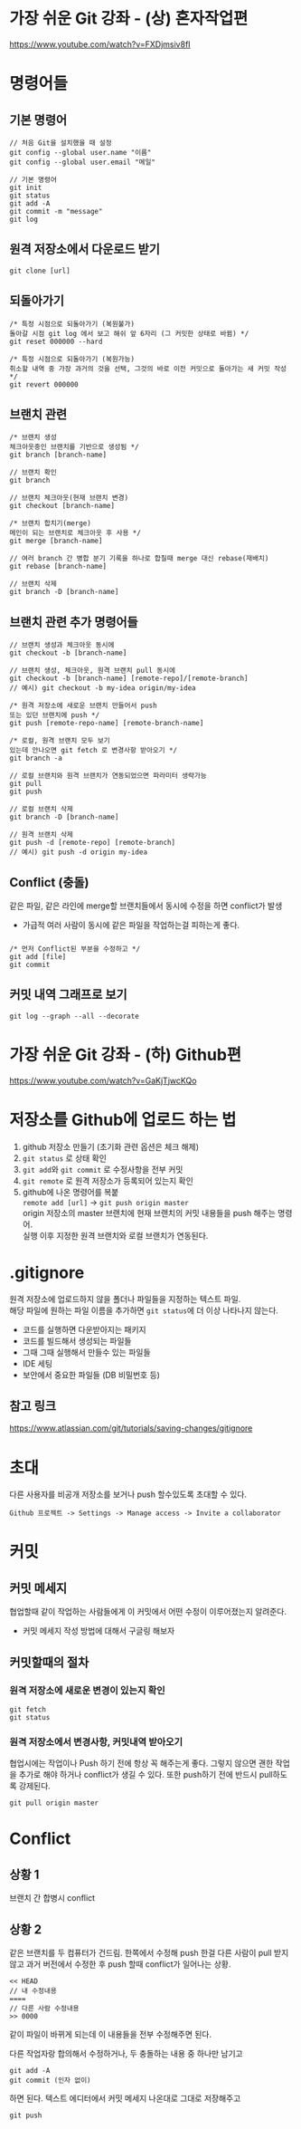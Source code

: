 # 가장 쉬운 Git 강좌 - (상) 혼자작업편

https://www.youtube.com/watch?v=FXDjmsiv8fI

# 명령어들
## 기본 명령어

    // 처음 Git을 설치했을 때 설정
    git config --global user.name "이름"
    git config --global user.email "메일"

    // 기본 명령어
    git init
    git status
    git add -A
    git commit -m "message"
    git log

## 원격 저장소에서 다운로드 받기

    git clone [url]

## 되돌아가기

    /* 특정 시점으로 되돌아가기 (복원불가)
    돌아갈 시점 git log 에서 보고 해쉬 앞 6자리 (그 커밋한 상태로 바뀜) */
    git reset 000000 --hard 

    /* 특정 시점으로 되돌아가기 (복원가능)
    취소할 내역 중 가장 과거의 것을 선택, 그것의 바로 이전 커밋으로 돌아가는 새 커밋 작성 */
    git revert 000000

## 브랜치 관련

    /* 브랜치 생성
    체크아웃중인 브랜치를 기반으로 생성됨 */
    git branch [branch-name]

    // 브랜치 확인
    git branch

    // 브랜치 체크아웃(현재 브랜치 변경)
    git checkout [branch-name]

    /* 브랜치 합치기(merge)
    메인이 되는 브랜치로 체크아웃 후 사용 */
    git merge [branch-name]

    // 여러 branch 간 병합 분기 기록을 하나로 합칠때 merge 대신 rebase(재배치)
    git rebase [branch-name]

    // 브랜치 삭제
    git branch -D [branch-name]

## 브랜치 관련 추가 명령어들

    // 브랜치 생성과 체크아웃 동시에
    git checkout -b [branch-name]

    // 브랜치 생성, 체크아웃, 원격 브랜치 pull 동시에
    git checkout -b [branch-name] [remote-repo]/[remote-branch]
    // 예시) git checkout -b my-idea origin/my-idea

    /* 원격 저장소에 새로운 브랜치 만들어서 push
    또는 있던 브랜치에 push */
    git push [remote-repo-name] [remote-branch-name]

    /* 로컬, 원격 브랜치 모두 보기
    있는데 안나오면 git fetch 로 변경사항 받아오기 */
    git branch -a

    // 로컬 브랜치와 원격 브랜치가 연동되었으면 파라미터 생략가능
    git pull
    git push

    // 로컬 브랜치 삭제
    git branch -D [branch-name]

    // 원격 브랜치 삭제
    git push -d [remote-repo] [remote-branch]
    // 예시) git push -d origin my-idea

## Conflict (충돌)

같은 파일, 같은 라인에 merge할 브랜치들에서 동시에 수정을 하면 conflict가 발생
- 가급적 여러 사람이 동시에 같은 파일을 작업하는걸 피하는게 좋다.

###  

    /* 먼저 Conflict된 부분을 수정하고 */
    git add [file]
    git commit


## 커밋 내역 그래프로 보기

    git log --graph --all --decorate

# 가장 쉬운 Git 강좌 - (하) Github편

https://www.youtube.com/watch?v=GaKjTjwcKQo

# 저장소를 Github에 업로드 하는 법

1. github 저장소 만들기 (초기화 관련 옵션은 체크 해제)
1. <code>git status</code> 로 상태 확인
1. <code>git add</code>와 <code>git commit</code> 로 수정사항을 전부 커밋
1. <code>git remote</code> 로 원격 저장소가 등록되어 있는지 확인
2. github에 나온 명령어를 복붙
<br><code>remote add [url]</code> -> <code>git push origin master</code>
<br>origin 저장소의 master 브랜치에 현재 브랜치의 커밋 내용들을 push 해주는 명령어.
<br>실행 이후 지정한 원격 브랜치와 로컬 브랜치가 연동된다.

# .gitignore

원격 저장소에 업로드하지 않을 폴더나 파일들을 지정하는 텍스트 파일.
<br>해당 파일에 원하는 파일 이름을 추가하면 <code>git status</code>에 더 이상 나타나지 않는다.

- 코드를 실행하면 다운받아지는 패키지
- 코드를 빌드해서 생성되는 파일들
- 그때 그때 실행해서 만들수 있는 파일들
- IDE 세팅
- 보안에서 중요한 파일들 (DB 비밀번호 등)

## 참고 링크
https://www.atlassian.com/git/tutorials/saving-changes/gitignore

# 초대

다른 사용자를 비공개 저장소를 보거나 push 할수있도록 초대할 수 있다.

    Github 프로젝트 -> Settings -> Manage access -> Invite a collaborator

# 커밋
## 커밋 메세지

협업할때 같이 작업하는 사람들에게 이 커밋에서 어떤 수정이 이루어졌는지 알려준다.

- 커밋 메세지 작성 방법에 대해서 구글링 해보자

## 커밋할때의 절차
### 원격 저장소에 새로운 변경이 있는지 확인

    git fetch
    git status

### 원격 저장소에서 변경사항, 커밋내역 받아오기

협업시에는 작업이나 Push 하기 전에 항상 꼭 해주는게 좋다. 그렇지 않으면 괜한 작업을 추가로 해야 하거나 conflict가 생길 수 있다. 또한 push하기 전에 반드시 pull하도록 강제된다.

    git pull origin master

# Conflict

## 상황 1

브랜치 간 합병시 conflict

## 상황 2

같은 브랜치를 두 컴퓨터가 건드림. 한쪽에서 수정해 push 한걸 다른 사람이 pull 받지 않고 과거 버전에서 수정한 후 push 할때 conflict가 일어나는 상황.

    << HEAD
    // 내 수정내용
    ====
    // 다른 사람 수정내용
    >> 0000

같이 파일이 바뀌게 되는데 이 내용들을 전부 수정해주면 된다.

다른 작업자랑 합의해서 수정하거나, 두 충돌하는 내용 중 하나만 남기고

    git add -A
    git commit (인자 없이)

하면 된다. 텍스트 에디터에서 커밋 메세지 나온대로 그대로 저장해주고

    git push
